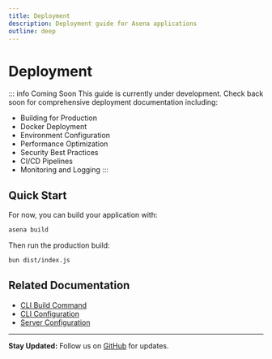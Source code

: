 ```yaml
---
title: Deployment
description: Deployment guide for Asena applications
outline: deep
---
```


# Deployment

::: info Coming Soon
This guide is currently under development. Check back soon for comprehensive deployment documentation including:

- Building for Production
- Docker Deployment
- Environment Configuration
- Performance Optimization
- Security Best Practices
- CI/CD Pipelines
- Monitoring and Logging
:::

## Quick Start

For now, you can build your application with:

```bash
asena build
```

Then run the production build:

```bash
bun dist/index.js
```

## Related Documentation

- [CLI Build Command](/docs/cli/commands#build)
- [CLI Configuration](/docs/cli/configuration)
- [Server Configuration](/docs/guides/configuration)

---

**Stay Updated:** Follow us on [GitHub](https://github.com/AsenaJs/Asena) for updates.

